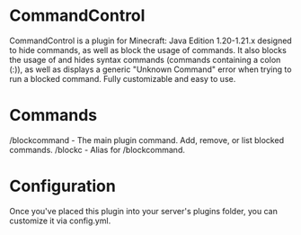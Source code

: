 # CommandControl
CommandControl is a plugin for Minecraft: Java Edition 1.20-1.21.x designed to hide commands, as well as block the usage of commands. It also blocks the usage of and hides syntax commands (commands containing a colon (:)), as well as displays a generic "Unknown Command" error when trying to run a blocked command. Fully customizable and easy to use.

# Commands
/blockcommand - The main plugin command. Add, remove, or list blocked commands.
/blockc - Alias for /blockcommand.

# Configuration
Once you've placed this plugin into your server's plugins folder, you can customize it via config.yml.

